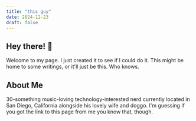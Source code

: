 ```yaml
---
title: "this guy"
date: 2024-12-23
draft: false
---
```


## Hey there! 👋

Welcome to my page. I just created it to see if I could do it. This might be home to some writings, or it'll just be this. Who knows.

## About Me
30-something music-loving technology-interested nerd currently located in San Diego, California alongside his lovely wife and doggo. I'm guessing if you got the link to this page from me you know that, though. 

